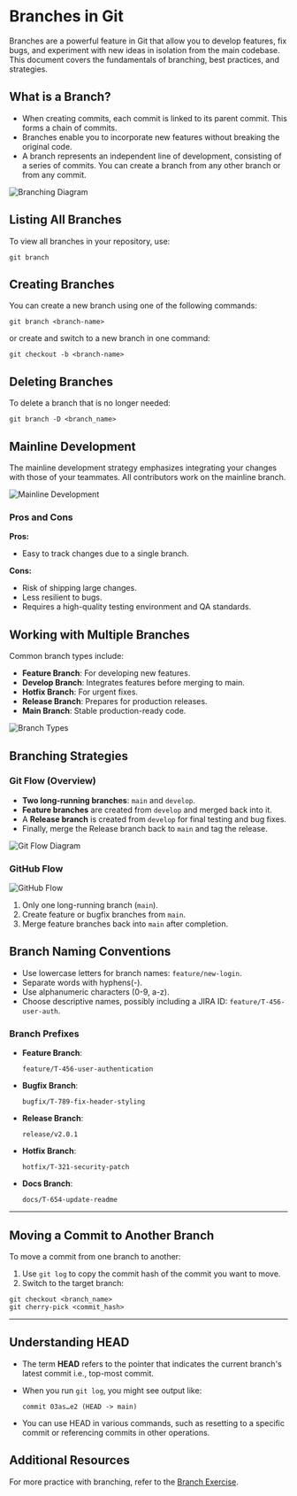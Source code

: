 # Branches in Git

Branches are a powerful feature in Git that allow you to develop features, fix bugs, and experiment with new ideas in isolation from the main codebase. This document covers the fundamentals of branching, best practices, and strategies.

## What is a Branch?

- When creating commits, each commit is linked to its parent commit. This forms a chain of commits.
- Branches enable you to incorporate new features without breaking the original code.
- A branch represents an independent line of development, consisting of a series of commits. You can create a branch from any other branch or from any commit.

![Branching Diagram](../images/branch.png)

## Listing All Branches

To view all branches in your repository, use:

```shell
git branch
```

## Creating Branches

You can create a new branch using one of the following commands:

```shell
git branch <branch-name>
```

or create and switch to a new branch in one command:

```shell
git checkout -b <branch-name>
```

## Deleting Branches

To delete a branch that is no longer needed:

```shell
git branch -D <branch_name>
```

## Mainline Development

The mainline development strategy emphasizes integrating your changes with those of your teammates. All contributors work on the mainline branch.

![Mainline Development](../images/image.png)

### Pros and Cons

**Pros:**
- Easy to track changes due to a single branch.

**Cons:**
- Risk of shipping large changes.
- Less resilient to bugs.
- Requires a high-quality testing environment and QA standards.

## Working with Multiple Branches

Common branch types include:

- **Feature Branch**: For developing new features.
- **Develop Branch**: Integrates features before merging to main.
- **Hotfix Branch**: For urgent fixes.
- **Release Branch**: Prepares for production releases.
- **Main Branch**: Stable production-ready code.

![Branch Types](../images/image-1.png)

## Branching Strategies

### Git Flow (Overview)

- **Two long-running branches**: `main` and `develop`.
- **Feature branches** are created from `develop` and merged back into it.
- A **Release branch** is created from `develop` for final testing and bug fixes.
- Finally, merge the Release branch back to `main` and tag the release.

![Git Flow Diagram](../images/image-2.png)

### GitHub Flow

![GitHub Flow](../images/image-31.png)

1. Only one long-running branch (`main`).
2. Create feature or bugfix branches from `main`.
3. Merge feature branches back into `main` after completion.

## Branch Naming Conventions

- Use lowercase letters for branch names: `feature/new-login`.
- Separate words with hyphens(-).
- Use alphanumeric characters (0-9, a-z).
- Choose descriptive names, possibly including a JIRA ID: `feature/T-456-user-auth`.

### Branch Prefixes

- **Feature Branch**: 
  ```
  feature/T-456-user-authentication
  ```

- **Bugfix Branch**: 
  ```
  bugfix/T-789-fix-header-styling
  ```

- **Release Branch**: 
  ```
  release/v2.0.1
  ```

- **Hotfix Branch**: 
  ```
  hotfix/T-321-security-patch
  ```

- **Docs Branch**: 
  ```
  docs/T-654-update-readme
  ```

---

## Moving a Commit to Another Branch

To move a commit from one branch to another:

1. Use `git log` to copy the commit hash of the commit you want to move.
2. Switch to the target branch:

```shell
git checkout <branch_name>
git cherry-pick <commit_hash>
```

---

## Understanding HEAD

- The term **HEAD** refers to the pointer that indicates the current branch's latest commit i.e., top-most commit.
- When you run `git log`, you might see output like:

  ```
  commit 03as…e2 (HEAD -> main)
  ```

- You can use HEAD in various commands, such as resetting to a specific commit or referencing commits in other operations.

## Additional Resources

For more practice with branching, refer to the [Branch Exercise](../exercises/branchExercise.md).
